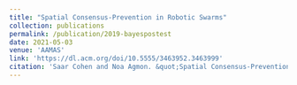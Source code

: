 ```yaml
---
title: "Spatial Consensus-Prevention in Robotic Swarms"
collection: publications
permalink: /publication/2019-bayespostest
date: 2021-05-03
venue: 'AAMAS'
link: 'https://dl.acm.org/doi/10.5555/3463952.3463999'
citation: 'Saar Cohen and Noa Agmon. &quot;Spatial Consensus-Prevention in Robotic Swarms.&quot; <i>In AAMAS 2021: Proceedings of the 20th International Conference on Autonomous Agents and Multiagent Systems</i>, 2021.'
---
```

